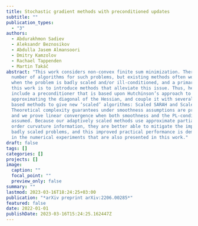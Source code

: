 ```yaml
---
title: Stochastic gradient methods with preconditioned updates
subtitle: ""
publication_types:
  - "3"
authors:
  - Abdurakhmon Sadiev
  - Aleksandr Beznosikov
  - Abdulla Jasem Almansoori
  - Dmitry Kamzolov
  - Rachael Tappenden
  - Martin Takáč
abstract: "This work considers non-convex finite sum minimization. There are a
  number of algorithms for such problems, but existing methods often work poorly
  when the problem is badly scaled and/or ill-conditioned, and a primary goal of
  this work is to introduce methods that alleviate this issue. Thus, here we
  include a preconditioner that is based upon Hutchinson’s approach to
  approximating the diagonal of the Hessian, and couple it with several gradient
  based methods to give new ‘scaled’ algorithms: Scaled SARAH and Scaled L-SVRG.
  Theoretical complexity guarantees under smoothness assumptions are presented,
  and we prove linear convergence when both smoothness and the PL-condition is
  assumed. Because our adaptively scaled methods use approximate partial second
  order curvature information, they are better able to mitigate the impact of
  badly scaled problems, and this improved practical performance is demonstrated
  in the numerical experiments that are also presented in this work."
draft: false
tags: []
categories: []
projects: []
image:
  caption: ""
  focal_point: ""
  preview_only: false
summary: ""
lastmod: 2023-03-16T18:24:25+03:00
publication: "*arXiv preprint arXiv:2206.00285*"
featured: false
date: 2022-01-01
publishDate: 2023-03-16T15:24:25.162447Z
---
```

